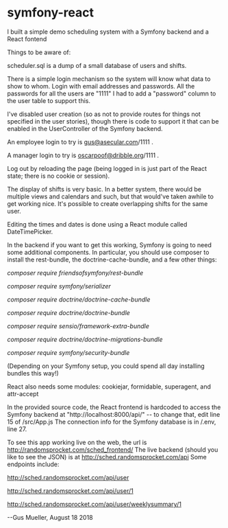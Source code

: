 # symfony-react
I built a simple demo scheduling system with a Symfony backend and a React fontend

Things to be aware of:

scheduler.sql is a dump of a small database of users and shifts.

There is a simple login mechanism so the system will know what data to show to whom.
Login with email addresses and passwords.  All the passwords for all the users are "1111"
I had to add a "password" column to the user table to support this.

I've disabled user creation (so as not to provide routes for things not specified in the user stories), 
though there is code to support it that can be enabled in the UserController of the Symfony backend.

An employee login to try is gus@asecular.com/1111  .

A manager login to try is oscarpoof@dribble.org/1111  .

Log out by reloading the page (being logged in is just part of the React state;  there is no cookie or session).

The display of shifts is very basic. In a better system, there would be multiple views and calendars and such, but that would've taken awhile to get working nice. It's possible to create overlapping shifts for the same user.

Editing the times and dates is done using a React module called DateTimePicker. 

In the backend if you want to get this working, Symfony is going to need some additional components.  In particular, you should use composer to install the rest-bundle, the doctrine-cache-bundle, and a few other things:

_composer require friendsofsymfony/rest-bundle_

_composer require symfony/serializer_

_composer require doctrine/doctrine-cache-bundle_

_composer require doctrine/doctrine-bundle_

_composer require sensio/framework-extra-bundle_ 

_composer require doctrine/doctrine-migrations-bundle_

_composer require symfony/security-bundle_

(Depending on your Symfony setup, you could spend all day installing bundles this way!)

React also needs some modules: cookiejar, formidable, superagent, and attr-accept

In the provided source code, the React frontend is hardcoded to access the Symfony backend at "http://localhost:8000/api/" -- to change that, edit line 15 of /src/App.js
The connection info for the Symfony database is in /.env, line 27.

To see this app working live on the web, the url is http://randomsprocket.com/sched_frontend/
The live backend (should you like to see the JSON) is at http://sched.randomsprocket.com/api
Some endpoints include:

http://sched.randomsprocket.com/api/user

http://sched.randomsprocket.com/api/user/1

http://sched.randomsprocket.com/api/user/weeklysummary/1


--Gus Mueller, August 18 2018
